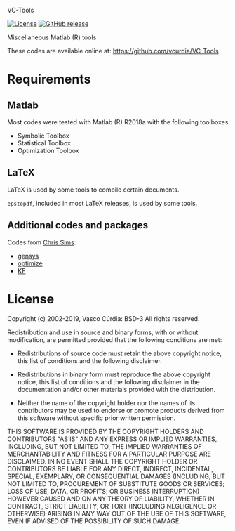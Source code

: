 VC-Tools

[![License](https://img.shields.io/badge/license-BSD%203--clause-green.svg)](https://github.com/vcurdia/VC-Tools/blob/master/LICENSE)
[![GitHub release](https://img.shields.io/badge/GitHub-v3.1.0-blue.svg)](https://github.com/vcurdia/VC-Tools/releases/tag/v3.1.0)

Miscellaneous Matlab (R) tools

These codes are available online at:
https://github.com/vcurdia/VC-Tools


# Requirements

## Matlab
Most codes were tested with Matlab (R) R2018a with the following toolboxes
- Symbolic Toolbox
- Statistical Toolbox
- Optimization Toolbox

## LaTeX
LaTeX is used by some tools to compile certain documents.

`epstopdf`, included in most LaTeX releases, is used by some tools.

## Additional codes and packages

Codes from [Chris Sims](http://www.princeton.edu/~sims/):
- [gensys](http://sims.princeton.edu/yftp/gensys/)
- [optimize](http://dge.repec.org/codes/sims/optimize/)
- [KF](http://sims.princeton.edu/yftp/Times09/KFmatlab/)


# License

Copyright (c) 2002-2019, Vasco Cúrdia: BSD-3 All rights reserved.

Redistribution and use in source and binary forms, with or without
modification, are permitted provided that the following conditions are met:

* Redistributions of source code must retain the above copyright notice, this
  list of conditions and the following disclaimer.

* Redistributions in binary form must reproduce the above copyright notice,
  this list of conditions and the following disclaimer in the documentation
  and/or other materials provided with the distribution.

* Neither the name of the copyright holder nor the names of its
  contributors may be used to endorse or promote products derived from
  this software without specific prior written permission.

THIS SOFTWARE IS PROVIDED BY THE COPYRIGHT HOLDERS AND CONTRIBUTORS "AS IS"
AND ANY EXPRESS OR IMPLIED WARRANTIES, INCLUDING, BUT NOT LIMITED TO, THE
IMPLIED WARRANTIES OF MERCHANTABILITY AND FITNESS FOR A PARTICULAR PURPOSE ARE
DISCLAIMED. IN NO EVENT SHALL THE COPYRIGHT HOLDER OR CONTRIBUTORS BE LIABLE
FOR ANY DIRECT, INDIRECT, INCIDENTAL, SPECIAL, EXEMPLARY, OR CONSEQUENTIAL
DAMAGES (INCLUDING, BUT NOT LIMITED TO, PROCUREMENT OF SUBSTITUTE GOODS OR
SERVICES; LOSS OF USE, DATA, OR PROFITS; OR BUSINESS INTERRUPTION) HOWEVER
CAUSED AND ON ANY THEORY OF LIABILITY, WHETHER IN CONTRACT, STRICT LIABILITY,
OR TORT (INCLUDING NEGLIGENCE OR OTHERWISE) ARISING IN ANY WAY OUT OF THE USE
OF THIS SOFTWARE, EVEN IF ADVISED OF THE POSSIBILITY OF SUCH DAMAGE.




